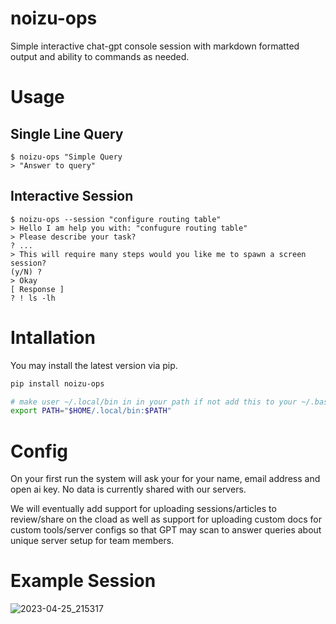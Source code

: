 noizu-ops
============================
Simple interactive chat-gpt console session
with markdown formatted output and ability to commands as needed. 

# Usage

## Single Line Query
```
$ noizu-ops "Simple Query
> "Answer to query"
```


## Interactive Session
```
$ noizu-ops --session "configure routing table"
> Hello I am help you with: "confugure routing table"
> Please describe your task?
? ...
> This will require many steps would you like me to spawn a screen session?
(y/N) ?
> Okay 
[ Response ]
? ! ls -lh
```


# Intallation
You may install the latest version via pip. 

```bash
pip install noizu-ops 

# make user ~/.local/bin in in your path if not add this to your ~/.bashrc  or ~/.zshrc
export PATH="$HOME/.local/bin:$PATH"

```

# Config

On your first run the system will ask your for your name, email address and open ai key. 
No data is currently shared with our servers.

We will eventually add support for uploading sessions/articles to review/share on the cload as well as support for uploading custom docs for custom tools/server configs so that GPT may scan to answer queries about unique server setup for team members.

# Example Session

![2023-04-25_215317](https://user-images.githubusercontent.com/6298118/234322927-10ae29a3-4a79-478b-9571-e33002513bfe.jpg)
